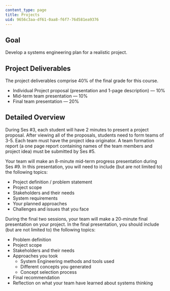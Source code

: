 ```yaml
---
content_type: page
title: Projects
uid: 9656c3aa-df61-0aa8-f6f7-76d581ea9376
---
```


Goal
----

Develop a systems engineering plan for a realistic project.

Project Deliverables
--------------------

The project deliverables comprise 40% of the final grade for this course.

*   Individual Project proposal (presentation and 1-page description) — 10%
*   Mid-term team presentation — 10%
*   Final team presentation — 20%

Detailed Overview
-----------------

During Ses #3, each student will have 2 minutes to present a project proposal. After viewing all of the proposals, students need to form teams of 3-5. Each team must have the project idea originator. A team formation report (a one page report containing names of the team members and project idea) must be submitted by Ses #5.

Your team will make an 8-minute mid-term progress presentation during Ses #9. In this presentation, you will need to include (but are not limited to) the following topics:

*   Project definition / problem statement
*   Project scope
*   Stakeholders and their needs
*   System requirements
*   Your planned approaches
*   Challenges and issues that you face

During the final two sessions, your team will make a 20-minute final presentation on your project. In the final presentation, you should include (but are not limited to) the following topics:

*   Problem definition
*   Project scope
*   Stakeholders and their needs
*   Approaches you took
    *   System Engineering methods and tools used
    *   Different concepts you generated
    *   Concept selection process
*   Final recommendation
*   Reflection on what your team have learned about systems thinking